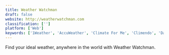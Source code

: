 ```yaml
---
title: Weather Watchman
draft: false 
website: http://weatherwatchman.com
classification: ['']
platform: ['Web']
keywords: ['1Weather', 'AccuWeather', 'Climate For Me', 'Climendo', 'Dark Sky for Web', 'Forecastie', 'MSN Weather', 'MyForecast', 'Snowflake Weather', 'The Weather Channel', 'Weather Live', 'Weather Underground', 'WeatherMetro', 'Weatherspark', 'Windy', 'World Weather', 'Yahoo Weather']
---
```

Find your ideal weather, anywhere in the world with Weather Watchman.